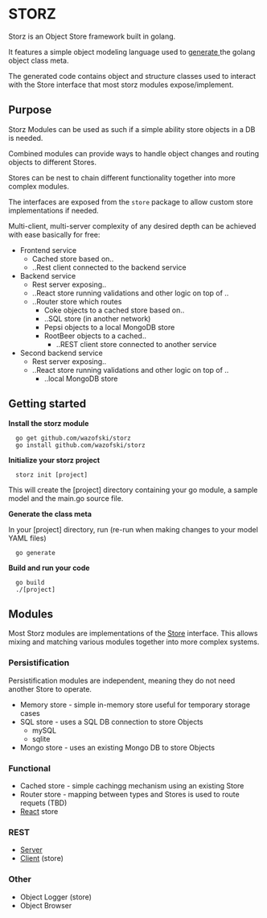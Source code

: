 # STORZ

Storz is an Object Store framework built in golang.

It features a simple object modeling language used to [generate ](https://github.com/wazofski/storz/tree/main/mgen)
the golang object class meta.

The generated code contains object and structure classes used to interact 
with the Store interface that most storz modules expose/implement.


## Purpose
Storz Modules can be used as such if a simple ability store objects in a DB is needed.

Combined modules can provide ways to handle object changes and routing objects to
different Stores.

Stores can be nest to chain different functionality together into more complex modules.

The interfaces are exposed from the `store` package to allow custom store implementations if needed.

Multi-client, multi-server complexity of any desired depth can be achieved with ease basically for free:

- Frontend service
  - Cached store based on..
  - ..Rest client connected to the backend service
- Backend service
  - Rest server exposing..
  - ..React store running validations and other logic on top of ..
  - ..Router store which routes 
    - Coke objects to a cached store based on..
    - ..SQL store (in another network)
    - Pepsi objects to a local MongoDB store
    - RootBeer objects to a cached..
      - ..REST client store connected to another service
- Second backend service
  - Rest server exposing..
  - ..React store running validations and other logic on top of ..
    - ..local MongoDB store


## Getting started

**Install the storz module**

```
  go get github.com/wazofski/storz
  go install github.com/wazofski/storz
```

**Initialize your storz project**

```
  storz init [project]
```

This will create the [project] directory containing your go module, a sample model and the main.go source file.

**Generate the class meta**

In your [project] directory, run
(re-run when making changes to your model YAML files)

```
  go generate
```

**Build and run your code**
```
  go build
  ./[project]
```

## Modules
Most Storz modules are implementations of the [Store](https://github.com/wazofski/storz/tree/main/store) interface.
This allows mixing and matching various modules together into 
more complex systems.

### Persistification
Persistification modules are independent, meaning they do not need 
another Store to operate.
- Memory store - simple in-memory store useful for temporary storage cases
- SQL store - uses a SQL DB connection to store Objects
  - mySQL
  - sqlite
- Mongo store - uses an existing Mongo DB to store Objects


### Functional
- Cached store - simple cachingg mechanism using an existing Store
- Router store - mapping between types and Stores is used to route requets (TBD)
- [React](https://github.com/wazofski/storz/tree/main/react) store

  
### REST
- [Server](https://github.com/wazofski/storz/tree/main/rest)
- [Client](https://github.com/wazofski/storz/tree/main/client) (store)


### Other
- Object Logger (store)
- Object Browser
